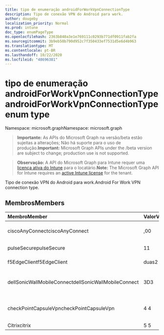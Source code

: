 ```yaml
---
title: tipo de enumeração androidForWorkVpnConnectionType
description: Tipo de conexão VPN do Android para work.
author: dougeby
localization_priority: Normal
ms.prod: intune
doc_type: enumPageType
ms.openlocfilehash: 2363b840a3e1e769111c0293b771df0911fab2fa
ms.sourcegitcommit: 3b9eb50b790d952c7f350433ef7531d5e6d4b963
ms.translationtype: MT
ms.contentlocale: pt-BR
ms.lasthandoff: 10/22/2020
ms.locfileid: "48696381"
---
```

# <a name="androidforworkvpnconnectiontype-enum-type"></a><span data-ttu-id="aca07-103">tipo de enumeração androidForWorkVpnConnectionType</span><span class="sxs-lookup"><span data-stu-id="aca07-103">androidForWorkVpnConnectionType enum type</span></span>

<span data-ttu-id="aca07-104">Namespace: microsoft.graph</span><span class="sxs-lookup"><span data-stu-id="aca07-104">Namespace: microsoft.graph</span></span>

> <span data-ttu-id="aca07-105">**Importante:** As APIs do Microsoft Graph na versão/beta estão sujeitas a alterações; Não há suporte para o uso de produção.</span><span class="sxs-lookup"><span data-stu-id="aca07-105">**Important:** Microsoft Graph APIs under the /beta version are subject to change; production use is not supported.</span></span>

> <span data-ttu-id="aca07-106">**Observação:** A API do Microsoft Graph para Intune requer uma [licença ativa do Intune](https://go.microsoft.com/fwlink/?linkid=839381) para o locatário.</span><span class="sxs-lookup"><span data-stu-id="aca07-106">**Note:** The Microsoft Graph API for Intune requires an [active Intune license](https://go.microsoft.com/fwlink/?linkid=839381) for the tenant.</span></span>

<span data-ttu-id="aca07-107">Tipo de conexão VPN do Android para work.</span><span class="sxs-lookup"><span data-stu-id="aca07-107">Android For Work VPN connection type.</span></span>

## <a name="members"></a><span data-ttu-id="aca07-108">Membros</span><span class="sxs-lookup"><span data-stu-id="aca07-108">Members</span></span>
|<span data-ttu-id="aca07-109">Membro</span><span class="sxs-lookup"><span data-stu-id="aca07-109">Member</span></span>|<span data-ttu-id="aca07-110">Valor</span><span class="sxs-lookup"><span data-stu-id="aca07-110">Value</span></span>|<span data-ttu-id="aca07-111">Descrição</span><span class="sxs-lookup"><span data-stu-id="aca07-111">Description</span></span>|
|:---|:---|:---|
|<span data-ttu-id="aca07-112">ciscoAnyConnect</span><span class="sxs-lookup"><span data-stu-id="aca07-112">ciscoAnyConnect</span></span>|<span data-ttu-id="aca07-113">,0</span><span class="sxs-lookup"><span data-stu-id="aca07-113">0</span></span>|<span data-ttu-id="aca07-114">Cisco AnyConnect.</span><span class="sxs-lookup"><span data-stu-id="aca07-114">Cisco AnyConnect.</span></span>|
|<span data-ttu-id="aca07-115">pulseSecure</span><span class="sxs-lookup"><span data-stu-id="aca07-115">pulseSecure</span></span>|<span data-ttu-id="aca07-116">1</span><span class="sxs-lookup"><span data-stu-id="aca07-116">1</span></span>|<span data-ttu-id="aca07-117">Pulso seguro.</span><span class="sxs-lookup"><span data-stu-id="aca07-117">Pulse Secure.</span></span>|
|<span data-ttu-id="aca07-118">f5EdgeClient</span><span class="sxs-lookup"><span data-stu-id="aca07-118">f5EdgeClient</span></span>|<span data-ttu-id="aca07-119">duas</span><span class="sxs-lookup"><span data-stu-id="aca07-119">2</span></span>|<span data-ttu-id="aca07-120">Cliente de borda F5.</span><span class="sxs-lookup"><span data-stu-id="aca07-120">F5 Edge Client.</span></span>|
|<span data-ttu-id="aca07-121">dellSonicWallMobileConnect</span><span class="sxs-lookup"><span data-stu-id="aca07-121">dellSonicWallMobileConnect</span></span>|<span data-ttu-id="aca07-122">3D</span><span class="sxs-lookup"><span data-stu-id="aca07-122">3</span></span>|<span data-ttu-id="aca07-123">Conexão móvel Dell SonicWALL.</span><span class="sxs-lookup"><span data-stu-id="aca07-123">Dell SonicWALL Mobile Connection.</span></span>|
|<span data-ttu-id="aca07-124">checkPointCapsuleVpn</span><span class="sxs-lookup"><span data-stu-id="aca07-124">checkPointCapsuleVpn</span></span>|<span data-ttu-id="aca07-125">4 </span><span class="sxs-lookup"><span data-stu-id="aca07-125">4</span></span>|<span data-ttu-id="aca07-126">Verificar VPN de cápsula de ponto.</span><span class="sxs-lookup"><span data-stu-id="aca07-126">Check Point Capsule VPN.</span></span>|
|<span data-ttu-id="aca07-127">Citrix</span><span class="sxs-lookup"><span data-stu-id="aca07-127">citrix</span></span>|<span data-ttu-id="aca07-128">5 </span><span class="sxs-lookup"><span data-stu-id="aca07-128">5</span></span>|<span data-ttu-id="aca07-129">Citrix</span><span class="sxs-lookup"><span data-stu-id="aca07-129">Citrix</span></span>|





